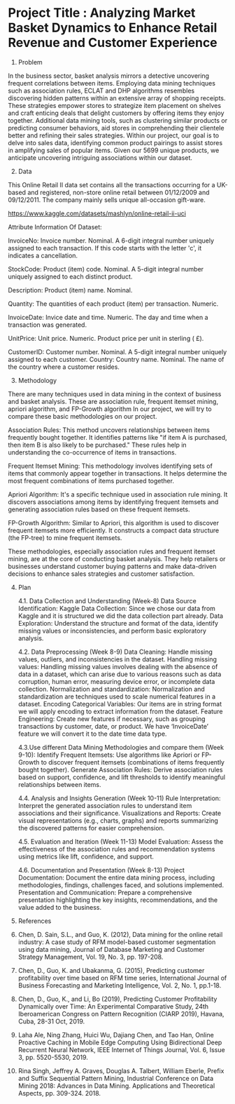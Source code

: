 
# Project Title         : Analyzing Market Basket Dynamics to Enhance Retail Revenue and Customer Experience 

1. Problem

In the business sector, basket analysis mirrors a detective uncovering frequent correlations between items. Employing data mining techniques such as association rules, ECLAT and DHP algorithms resembles discovering hidden patterns within an extensive array of shopping receipts. These strategies empower stores to strategize item placement on shelves and craft enticing deals that delight customers by offering items they enjoy together. Additional data mining tools, such as clustering similar products or predicting consumer behaviors, aid stores in comprehending their clientele better and refining their sales strategies. Within our project, our goal is to delve into sales data, identifying common product pairings to assist stores in amplifying sales of popular items. Given our 5699 unique products, we anticipate uncovering intriguing associations within our dataset.

2.  Data 

This Online Retail II data set contains all the transactions occurring for a UK-based and registered, non-store online retail between 01/12/2009 and 09/12/2011. The company mainly sells unique all-occasion gift-ware. 

https://www.kaggle.com/datasets/mashlyn/online-retail-ii-uci 

Attribute Information Of Dataset:

InvoiceNo: Invoice number. Nominal. A 6-digit integral number uniquely assigned to each transaction. If this code starts with the letter 'c', it indicates a cancellation.

StockCode: Product (item) code. Nominal. A 5-digit integral number uniquely assigned to each distinct product.

Description: Product (item) name. Nominal.

Quantity: The quantities of each product (item) per transaction. Numeric.

InvoiceDate: Invice date and time. Numeric. The day and time when a transaction was generated.

UnitPrice: Unit price. Numeric. Product price per unit in sterling ( £).

CustomerID: Customer number. Nominal. A 5-digit integral number uniquely assigned to each customer.
Country: Country name. Nominal. The name of the country where a customer resides.


3. Methodology

There are many techniques used in data mining in the context of business and basket analysis. These are association rule, frequent itemset mining, apriori algorithm, and FP-Growth algorithm  In our project, we will try to compare these basic methodologies on our project.

Association Rules: This method uncovers relationships between items frequently bought together. It identifies patterns like "if item A is purchased, then item B is also likely to be purchased." These rules help in understanding the co-occurrence of items in transactions.

Frequent Itemset Mining: This methodology involves identifying sets of items that commonly appear together in transactions. It helps determine the most frequent combinations of items purchased together.

Apriori Algorithm: It's a specific technique used in association rule mining. It discovers associations among items by identifying frequent itemsets and generating association rules based on these frequent itemsets.

FP-Growth Algorithm: Similar to Apriori, this algorithm is used to discover frequent itemsets more efficiently. It constructs a compact data structure (the FP-tree) to mine frequent itemsets.

These methodologies, especially association rules and frequent itemset mining, are at the core of conducting basket analysis. They help retailers or businesses understand customer buying patterns and make data-driven decisions to enhance sales strategies and customer satisfaction.


4. Plan

	4.1. Data Collection and Understanding (Week-8)
Data Source Identification: Kaggle
Data Collection: Since we chose our data from Kaggle and it is structured we did the data collection part already.
Data Exploration: Understand the structure and format of the data, identify missing values or inconsistencies, and perform basic exploratory analysis.

	4.2. Data Preprocessing (Week 8-9)
Data Cleaning: Handle missing values, outliers, and inconsistencies in the dataset.
Handling missing values: Handling missing values involves dealing with the absence of data in a dataset, which can arise due to various reasons such as data corruption, human error, measuring device error, or incomplete data collection.
Normalization and standardization: Normalization and standardization are techniques used to scale numerical features in a dataset.
Encoding Categorical Variables: Our items are in string format we will apply encoding to extract information from the dataset.
Feature Engineering: Create new features if necessary, such as grouping transactions by customer, date, or product. We have ‘InvoiceDate’ feature we will convert it to the date time data type.

	4.3.Use different Data Mining Methodologies and compare them (Week 9-10):
Identify Frequent Itemsets: Use algorithms like Apriori or FP-Growth to discover frequent itemsets (combinations of items frequently bought together).
Generate Association Rules: Derive association rules based on support, confidence, and lift thresholds to identify meaningful relationships between items.

	4.4. Analysis and Insights Generation (Week 10-11)
Rule Interpretation: Interpret the generated association rules to understand item associations and their significance.
Visualizations and Reports: Create visual representations (e.g., charts, graphs) and reports summarizing the discovered patterns for easier comprehension.

	4.5. Evaluation and Iteration (Week 11-13)
Model Evaluation: Assess the effectiveness of the association rules and recommendation systems using metrics like lift, confidence, and support.

	4.6. Documentation and Presentation (Week 8-13)
Project Documentation: Document the entire data mining process, including methodologies, findings, challenges faced, and solutions implemented.
Presentation and Communication: Prepare a comprehensive presentation highlighting the key insights, recommendations, and the value added to the business.

5. References

1. Chen, D. Sain, S.L., and Guo, K. (2012), Data mining for the online retail industry: A case study of RFM model-based customer segmentation using data mining, Journal of Database Marketing and Customer Strategy Management, Vol. 19, No. 3, pp. 197-208.

2. Chen, D., Guo, K. and Ubakanma, G. (2015), Predicting customer profitability over time based on RFM time series, International Journal of Business Forecasting and Marketing Intelligence, Vol. 2, No. 1, pp.1-18.

3. Chen, D., Guo, K., and Li, Bo (2019), Predicting Customer Profitability Dynamically over Time: An Experimental Comparative Study, 24th Iberoamerican Congress on Pattern Recognition (CIARP 2019), Havana, Cuba, 28-31 Oct, 2019.

4. Laha Ale, Ning Zhang, Huici Wu, Dajiang Chen, and Tao Han, Online Proactive Caching in Mobile Edge Computing Using Bidirectional Deep Recurrent Neural Network, IEEE Internet of Things Journal, Vol. 6, Issue 3, pp. 5520-5530, 2019.

5. Rina Singh, Jeffrey A. Graves, Douglas A. Talbert, William Eberle, Prefix and Suffix Sequential Pattern Mining, Industrial Conference on Data Mining 2018: Advances in Data Mining. Applications and Theoretical Aspects, pp. 309-324. 2018.
